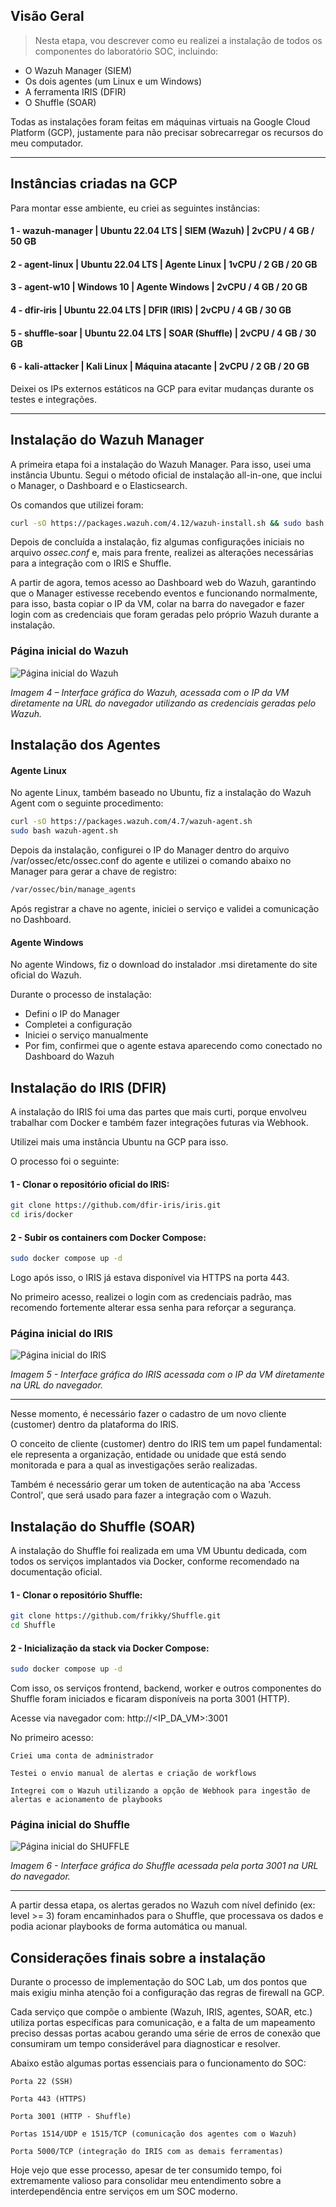 ## Visão Geral

> Nesta etapa, vou descrever como eu realizei a instalação de todos os componentes do laboratório SOC, incluindo:

- O Wazuh Manager (SIEM)
- Os dois agentes (um Linux e um Windows)
- A ferramenta IRIS (DFIR)
- O Shuffle (SOAR)

Todas as instalações foram feitas em máquinas virtuais na Google Cloud Platform (GCP), justamente para não precisar sobrecarregar os recursos do meu computador.

---

## Instâncias criadas na GCP

Para montar esse ambiente, eu criei as seguintes instâncias:

#### 1 - wazuh-manager | Ubuntu 22.04 LTS | SIEM (Wazuh) | 2vCPU / 4 GB / 50 GB  
#### 2 - agent-linux | Ubuntu 22.04 LTS | Agente Linux | 1vCPU / 2 GB / 20 GB  
#### 3 - agent-w10 | Windows 10 | Agente Windows | 2vCPU / 4 GB / 20 GB  
#### 4 - dfir-iris | Ubuntu 22.04 LTS | DFIR (IRIS) | 2vCPU / 4 GB / 30 GB  
#### 5 - shuffle-soar | Ubuntu 22.04 LTS | SOAR (Shuffle) | 2vCPU / 4 GB / 30 GB  
#### 6 - kali-attacker | Kali Linux | Máquina atacante | 2vCPU / 2 GB / 20 GB

Deixei os IPs externos estáticos na GCP para evitar mudanças durante os testes e integrações.

---

## Instalação do Wazuh Manager

A primeira etapa foi a instalação do Wazuh Manager. Para isso, usei uma instância Ubuntu. Segui o método oficial de instalação all-in-one, que inclui o Manager, o Dashboard e o Elasticsearch.

Os comandos que utilizei foram:

```bash
curl -sO https://packages.wazuh.com/4.12/wazuh-install.sh && sudo bash ./wazuh-install.sh -a
```

Depois de concluída a instalação, fiz algumas configurações iniciais no arquivo *ossec.conf* e, mais para frente, realizei as alterações necessárias para a integração com o IRIS e Shuffle.

A partir de agora, temos acesso ao Dashboard web do Wazuh, garantindo que o Manager estivesse recebendo eventos e funcionando normalmente, para isso, basta copiar o IP da VM, colar na barra do navegador e fazer login com as credenciais que foram geradas pelo próprio Wazuh durante a instalação.

### Página inicial do Wazuh

![Página inicial do Wazuh](../images/wazuh/DashboardWazuh.png)

*Imagem 4 – Interface gráfica do Wazuh, acessada com o IP da VM diretamente na URL do navegador utilizando as credenciais geradas pelo Wazuh.*

## Instalação dos Agentes
#### Agente Linux

No agente Linux, também baseado no Ubuntu, fiz a instalação do Wazuh Agent com o seguinte procedimento:

```bash
curl -sO https://packages.wazuh.com/4.7/wazuh-agent.sh
sudo bash wazuh-agent.sh
```
Depois da instalação, configurei o IP do Manager dentro do arquivo /var/ossec/etc/ossec.conf do agente e utilizei o comando abaixo no Manager para gerar a chave de registro:

```bash
/var/ossec/bin/manage_agents
```
Após registrar a chave no agente, iniciei o serviço e validei a comunicação no Dashboard.

#### Agente Windows

No agente Windows, fiz o download do instalador .msi diretamente do site oficial do Wazuh.

Durante o processo de instalação:

- Defini o IP do Manager
- Completei a configuração
- Iniciei o serviço manualmente
- Por fim, confirmei que o agente estava aparecendo como conectado no Dashboard do Wazuh

## Instalação do IRIS (DFIR)
A instalação do IRIS foi uma das partes que mais curti, porque envolveu trabalhar com Docker e também fazer integrações futuras via Webhook.

Utilizei mais uma instância Ubuntu na GCP para isso.

O processo foi o seguinte:

#### 1 - Clonar o repositório oficial do IRIS:

``` bash
git clone https://github.com/dfir-iris/iris.git
cd iris/docker
```
#### 2 - Subir os containers com Docker Compose:

``` bash
sudo docker compose up -d
```
Logo após isso, o IRIS já estava disponível via HTTPS na porta 443.

No primeiro acesso, realizei o login com as credenciais padrão, mas recomendo fortemente alterar essa senha para reforçar a segurança.

### Página inicial do IRIS 

![Página inicial do IRIS](../images/iris/DashboardIris.png)

*Imagem 5 - Interface gráfica do IRIS acessada com o IP da VM diretamente na URL do navegador.*

---

Nesse momento, é necessário fazer o cadastro de um novo cliente (customer) dentro da plataforma do IRIS.

O conceito de cliente (customer) dentro do IRIS tem um papel fundamental: ele representa a organização, entidade ou unidade que está sendo monitorada e para a qual as investigações serão realizadas.

Também é necessário gerar um token de autenticação na aba 'Access Control', que será usado para fazer a integração com o Wazuh.

## Instalação do Shuffle (SOAR)

A instalação do Shuffle foi realizada em uma VM Ubuntu dedicada, com todos os serviços implantados via Docker, conforme recomendado na documentação oficial.

#### 1 - Clonar o repositório Shuffle:

``` bash
git clone https://github.com/frikky/Shuffle.git
cd Shuffle
```
#### 2 - Inicialização da stack via Docker Compose:

```bash
sudo docker compose up -d
```

Com isso, os serviços frontend, backend, worker e outros componentes do Shuffle foram iniciados e ficaram disponíveis na porta 3001 (HTTP).

Acesse via navegador com: http://<IP_DA_VM>:3001

No primeiro acesso:

    Criei uma conta de administrador

    Testei o envio manual de alertas e criação de workflows

    Integrei com o Wazuh utilizando a opção de Webhook para ingestão de alertas e acionamento de playbooks

### Página inicial do Shuffle

![Página inicial do SHUFFLE](../images/shuffle/Shuffle3.png)

*Imagem 6 - Interface gráfica do Shuffle acessada pela porta 3001 na URL do navegador.*

---

A partir dessa etapa, os alertas gerados no Wazuh com nível definido (ex: level >= 3) foram encaminhados para o Shuffle, que processava os dados e podia acionar playbooks de forma automática ou manual.


## Considerações finais sobre a instalação

Durante o processo de implementação do SOC Lab, um dos pontos que mais exigiu minha atenção foi a configuração das regras de firewall na GCP.

Cada serviço que compõe o ambiente (Wazuh, IRIS, agentes, SOAR, etc.) utiliza portas específicas para comunicação, e a falta de um mapeamento preciso dessas portas acabou gerando uma série de erros de conexão que consumiram um tempo considerável para diagnosticar e resolver.

Abaixo estão algumas portas essenciais para o funcionamento do SOC:

    Porta 22 (SSH)

    Porta 443 (HTTPS)

    Porta 3001 (HTTP - Shuffle)

    Portas 1514/UDP e 1515/TCP (comunicação dos agentes com o Wazuh)

    Porta 5000/TCP (integração do IRIS com as demais ferramentas)

Hoje vejo que esse processo, apesar de ter consumido tempo, foi extremamente valioso para consolidar meu entendimento sobre a interdependência entre serviços em um SOC moderno.




